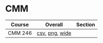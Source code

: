 # CMM

| Course | Overall | Section |
| ------ | ------- | ------- |
| CMM 246 | [csv](https://github.com/UCSD-Historical-Enrollment-Data/2025Winter/blob/main/overall/CMM%20246.csv), [png](https://raw.githubusercontent.com/UCSD-Historical-Enrollment-Data/2025Winter/main/plot_overall/CMM%20246.png), [wide](https://raw.githubusercontent.com/UCSD-Historical-Enrollment-Data/2025Winter/main/plot_overall_wide/CMM%20246.png) |  |
